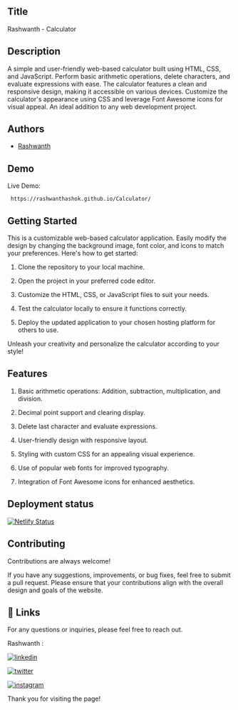 
## Title


Rashwanth - Calculator

## Description 

A simple and user-friendly web-based calculator built using HTML, CSS, and JavaScript. Perform basic arithmetic operations, delete characters, and evaluate expressions with ease. The calculator features a clean and responsive design, making it accessible on various devices. Customize the calculator's appearance using CSS and leverage Font Awesome icons for visual appeal. An ideal addition to any web development project.
## Authors

- [Rashwanth](https://github.com/rashwanthashok) 


## Demo

Live Demo:

     https://rashwanthashok.github.io/Calculator/
    
## Getting Started

This is a customizable web-based calculator application. Easily modify the design by changing the background image, font color, and icons to match your preferences. Here's how to get started:

1. Clone the repository to your local machine.

2. Open the project in your preferred code editor.

3. Customize the HTML, CSS, or JavaScript files to suit your needs.

4. Test the calculator locally to ensure it functions correctly.

5. Deploy the updated application to your chosen hosting platform for others to use.

Unleash your creativity and personalize the calculator according to your style!
## Features

1. Basic arithmetic operations: Addition, subtraction, 
multiplication, and division.

2. Decimal point support and clearing display.

3. Delete last character and evaluate expressions.

4. User-friendly design with responsive layout.

5. Styling with custom CSS for an appealing visual experience. 

6. Use of popular web fonts for improved typography.

7. Integration of Font Awesome icons for enhanced aesthetics.

## Deployment status

[![Netlify Status](https://api.netlify.com/api/v1/badges/6f6e2a60-00a1-467f-9289-44cde16b2d35/deploy-status)](https://app.netlify.com/sites/jsprojects12-calculator/deploys)

## Contributing

Contributions are always welcome!

If you have any suggestions, improvements, or bug fixes, feel free to submit a pull request. Please ensure that your contributions align with the overall design and goals of the website. 


## 🔗 Links

For any questions or inquiries, please feel free to reach out. 

Rashwanth :

[![linkedin](https://img.shields.io/badge/linkedin-0A66C2?style=for-the-badge&logo=linkedin&logoColor=white)](www.linkedin.com/in/rashwanth-ashok)


[![twitter](https://img.shields.io/badge/twitter-1DA1F2?style=for-the-badge&logo=twitter&logoColor=white)](https://twitter.com/AshokRashwanth)

[![instagram](https://img.shields.io/badge/instagram-E4405F?style=for-the-badge&logo=instagram&logoColor=white)](https://www.instagram.com/rashwanthashok/)


Thank you for visiting the page!
